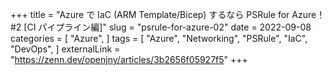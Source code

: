 +++
title = "Azure で IaC (ARM Template/Bicep) するなら PSRule for Azure！#2 [CI パイプライン編]"
slug = "psrule-for-azure-02"
date = 2022-09-08
categories = [
    "Azure",
]
tags = [
    "Azure",
    "Networking",
    "PSRule",
    "IaC",
    "DevOps",
]
externalLink = "https://zenn.dev/openjny/articles/3b2656f05927f5"
+++
